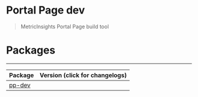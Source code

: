 # Portal Page dev

> MetricInsights Portal Page build tool

# Packages

---

| Package                                                                      | Version (click for changelogs) |
|:-----------------------------------------------------------------------------|:-------------------------------|
| [pp-dev](https://github.com/mi-examples/pp-dev-js/blob/main/packages/pp-dev) |                                |
